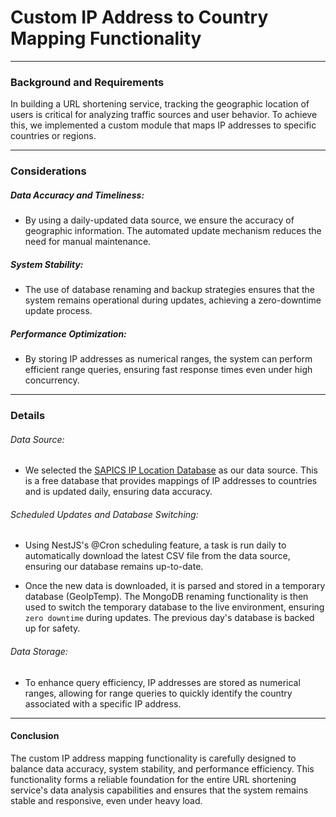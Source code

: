 <h1>Custom IP Address to Country Mapping Functionality</h1>

---

<h3>Background and Requirements</h3>

In building a URL shortening service, tracking the geographic location of users is critical for analyzing traffic sources and user behavior. To achieve this, we implemented a custom module that maps IP addresses to specific countries or regions.  

---

### Considerations
##### Data Accuracy and Timeliness:

- By using a daily-updated data source, we ensure the accuracy of geographic information. The automated update mechanism reduces the need for manual maintenance.  

##### System Stability:

- The use of database renaming and backup strategies ensures that the system remains operational during updates, achieving a zero-downtime update process.  

##### Performance Optimization:

- By storing IP addresses as numerical ranges, the system can perform efficient range queries, ensuring fast response times even under high concurrency.  

---

### Details

<h6> Data Source: </h6> 

- We selected the [SAPICS IP Location Database](https://github.com/sapics/ip-location-db) as our data source. This is a free database that provides mappings of IP addresses to countries and is updated daily, ensuring data accuracy.  

<h6>Scheduled Updates and Database Switching:</h6>  

- Using NestJS's @Cron scheduling feature, a task is run daily to automatically download the latest CSV file from the data source, ensuring our database remains up-to-date.  
  
- Once the new data is downloaded, it is parsed and stored in a temporary database (GeoIpTemp). The MongoDB renaming functionality is then used to switch the temporary database to the live environment, ensuring `zero downtime` during updates. The previous day's database is backed up for safety.  

<h6> Data Storage:</h6> 

- To enhance query efficiency, IP addresses are stored as numerical ranges, allowing for range queries to quickly identify the country associated with a specific IP address.  

---

#### Conclusion  
  
The custom IP address mapping functionality is carefully designed to balance data accuracy, system stability, and performance efficiency. This functionality forms a reliable foundation for the entire URL shortening service's data analysis capabilities and ensures that the system remains stable and responsive, even under heavy load.  
